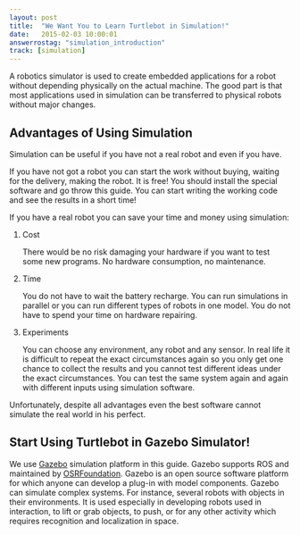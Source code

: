 ```yaml
---
layout: post
title:  "We Want You to Learn Turtlebot in Simulation!"
date:   2015-02-03 10:00:01
answerrostag: "simulation_introduction"
track: [simulation]
---
```


A robotics simulator is used to create embedded applications for a robot without depending physically on the actual machine. The good part is that most applications used in simulation can be transferred to physical robots without major changes.

## Advantages of Using Simulation

Simulation can be useful if you have not a real robot and even if you have.

If you have not got a robot you can start the work without buying, waiting for the delivery, making the robot. It is free! You should install the special software and go throw this guide. You can start writing the working code and see the results in a short time!

If you have a real robot you can save your time and money using simulation:

1. Cost

   There would be no risk damaging your hardware if you want to test some new programs. No hardware consumption, no maintenance.
2. Time

   You do not have to wait the battery recharge. You can run simulations in parallel or you can run different types of robots in one model. You do not have to spend your time on hardware repairing.
3. Experiments

   You can choose any environment, any robot and any sensor. In real life it is difficult to repeat the exact circumstances again so you only get one chance to collect the results and you cannot test different ideas under the exact circumstances. You can test the same system again and again with different inputs using simulation software.

Unfortunately, despite all advantages even the best software cannot  simulate the real world in his perfect.

## Start Using Turtlebot in Gazebo Simulator!

We use [Gazebo](http://gazebosim.org/) simulation platform in this guide. Gazebo supports ROS and maintained by [OSRFoundation](http://www.osrfoundation.org/). Gazebo is an open source software platform for which anyone can develop a plug-in with model components. Gazebo can simulate complex systems. For instance, several robots with objects in their environments. It is used especially in developing robots used in interaction, to lift or grab objects, to push, or for any  other activity which requires recognition and localization in space.
